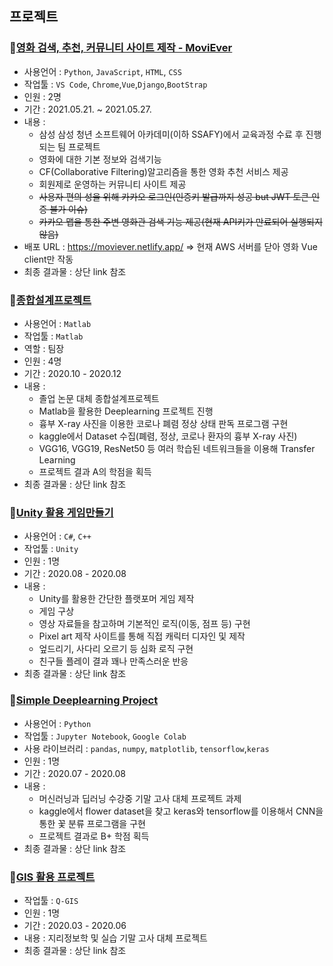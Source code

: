 ## 프로젝트

### 🔰[영화 검색, 추천, 커뮤니티 사이트 제작 - MoviEver](https://github.com/JayMaro/Project/tree/master/%EC%98%81%ED%99%94%20%EA%B2%80%EC%83%89%2C%20%EC%B6%94%EC%B2%9C%2C%20%EC%BB%A4%EB%AE%A4%EB%8B%88%ED%8B%B0%20%EC%82%AC%EC%9D%B4%ED%8A%B8%20%EC%A0%9C%EC%9E%91)

- 사용언어 : `Python`, `JavaScript`, `HTML`, `CSS`
- 작업툴 : `VS Code`, `Chrome`,`Vue`,`Django`,`BootStrap`
- 인원 : 2명
- 기간 : 2021.05.21. ~ 2021.05.27.
- 내용 : 
  - 삼성 삼성 청년 소프트웨어 아카데미(이하 SSAFY)에서 교육과정 수료 후 진행되는 팀 프로젝트
  - 영화에 대한 기본 정보와 검색기능
  - CF(Collaborative Filtering)알고리즘을 통한 영화 추천 서비스 제공
  - 회원제로 운영하는 커뮤니티 사이트 제공
  - ~~사용자 편의 성을 위해 카카오 로그인(인증키 발급까지 성공 but JWT 토큰 인증 불가 이슈)~~
  - ~~카카오 맵을 통한 주변 영화관 검색 기능 제공(현재 API키가 만료되어 실행되지 않음)~~
- 배포 URL : https://moviever.netlify.app/ => 현재 AWS 서버를 닫아 영화 Vue client만 작동
- 최종 결과물 : 상단 link 참조



### 🔰[종합설계프로젝트](https://github.com/JayMaro/Project/tree/master/matlab%20deeplearning%20%EC%A2%85%ED%95%A9%EC%84%A4%EA%B3%84%ED%94%84%EB%A1%9C%EC%A0%9D%ED%8A%B8)

- 사용언어 : `Matlab`
- 작업툴 : `Matlab`
- 역할 : 팀장
- 인원 : 4명
- 기간 : 2020.10 - 2020.12
- 내용 : 
  -  졸업 논문 대체  종합설계프로젝트  
  - Matlab을 활용한 Deeplearning 프로젝트 진행
  - 흉부 X-ray 사진을 이용한 코로나 폐렴 정상 상태 판독 프로그램 구현
  - kaggle에서 Dataset 수집(폐렴, 정상, 코로나 환자의 흉부 X-ray 사진)
  - VGG16, VGG19, ResNet50 등 여러 학습된 네트워크들을 이용해 Transfer Learning
  - 프로젝트 결과 A의 학점을 획득
- 최종 결과물 : 상단 link 참조



### 🔰[Unity 활용 게임만들기](https://github.com/JayMaro/Project/tree/master/Unity%20to%20make%20Android%20game)

- 사용언어 : `C#`, `C++`
- 작업툴 : `Unity`
- 인원 : 1명
- 기간 : 2020.08 - 2020.08
- 내용 : 
  - Unity를 활용한 간단한 플랫포머 게임 제작
  - 게임 구상
  - 영상 자료들을 참고하며 기본적인 로직(이동, 점프 등) 구현
  - Pixel art 제작 사이트를 통해 직접 캐릭터 디자인 및 제작
  - 엎드리기, 사다리 오르기 등 심화 로직 구현
  - 친구들 플레이 결과 꽤나 만족스러운 반응
- 최종 결과물 : 상단 link 참조



### 🔰[Simple Deeplearning Project](https://github.com/JayMaro/Project/tree/master/Deeplearning%20project)

- 사용언어 : `Python`
- 작업툴 : `Jupyter Notebook`, `Google Colab`
- 사용 라이브러리 : `pandas`, `numpy`, `matplotlib`, `tensorflow`,`keras`
- 인원 : 1명
- 기간 : 2020.07 - 2020.08
- 내용 : 
  - 머신러닝과 딥러닝 수강중 기말 고사 대체 프로젝트 과제
  - kaggle에서 flower dataset을 찾고 keras와 tensorflow를 이용해서 CNN을 통한 꽃 분류 프로그램을 구현
  - 프로젝트 결과로 B+ 학점 획득
- 최종 결과물 : 상단 link 참조



### 🔰[GIS 활용 프로젝트](https://github.com/JayMaro/Project/tree/master/GIS%20%ED%99%9C%EC%9A%A9%20%ED%94%84%EB%A1%9C%EC%A0%9D%ED%8A%B8)

- 작업툴 : `Q-GIS`
- 인원 : 1명
- 기간 : 2020.03 - 2020.06
- 내용 : 지리정보학 및 실습 기말 고사 대체 프로젝트
- 최종 결과물 : 상단 link 참조

